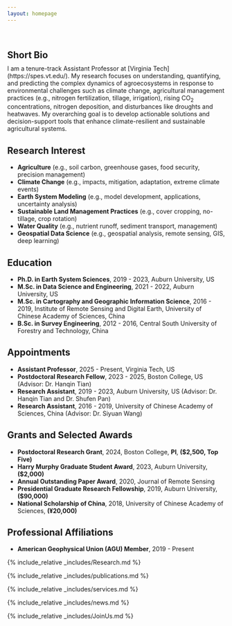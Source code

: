 ```yaml
---
layout: homepage
---
```


<h1 id="about-me"></h1>


<h2 style="margin: 60px 0px 10px;">Short Bio</h2>
I am a tenure-track Assistant Professor at [Virginia Tech](https://spes.vt.edu/). My research focuses on understanding, quantifying, and predicting the complex dynamics of agroecosystems in response to environmental challenges such as climate change, agricultural management practices (e.g., nitrogen fertilization, tillage, irrigation), rising CO<sub>2</sub> concentrations, nitrogen deposition, and disturbances like droughts and heatwaves. My overarching goal is to develop actionable solutions and decision-support tools that enhance climate-resilient and sustainable agricultural systems.

## Research Interest
- **Agriculture** (e.g., soil carbon, greenhouse gases, food security, precision management)
- **Climate Change** (e.g., impacts, mitigation, adaptation, extreme climate events)
- **Earth System Modeling** (e.g., model development, applications, uncertainty analysis)
- **Sustainable Land Management Practices** (e.g., cover cropping, no-tillage, crop rotation)
- **Water Quality** (e.g., nutrient runoff, sediment transport, management)
- **Geospatial Data Science** (e.g., geospatial analysis, remote sensing, GIS, deep learning)

## Education
- **Ph.D. in Earth System Sciences**, 2019 - 2023, Auburn University, US
- **M.Sc. in Data Science and Engineering**, 2021 - 2022, Auburn University, US
- **M.Sc. in Cartography and Geographic Information Science**, 2016 - 2019, Institute of Remote Sensing and Digital Earth, University of Chinese Academy of Sciences, China
- **B.Sc. in Survey Engineering**, 2012 - 2016, Central South University of Forestry and Technology, China

## Appointments
- **Assistant Professor**, 2025 - Present, Virginia Tech, US
- **Postdoctoral Research Fellow**, 2023 - 2025, Boston College, US (Advisor: Dr. Hanqin Tian)
- **Research Assistant**, 2019 - 2023, Auburn University, US (Advisor: Dr. Hanqin Tian and Dr. Shufen Pan)
- **Research Assistant**, 2016 - 2019, University of Chinese Academy of Sciences, China (Advisor: Dr. Siyuan Wang)

## Grants and Selected Awards
- **Postdoctoral Research Grant**, 2024, Boston College, **PI**, **($2,500, Top Five)**
- **Harry Murphy Graduate Student Award**, 2023, Auburn University, **($2,000)**
- **Annual Outstanding Paper Award**, 2020, Journal of Remote Sensing
- **Presidential Graduate Research Fellowship**, 2019, Auburn University, **($90,000)**
- **National Scholarship of China**, 2018, University of Chinese Academy of Sciences, **(¥20,000)**

## Professional Affiliations
- **American Geophysical Union (AGU) Member**, 2019 - Present


{% include_relative _includes/Research.md %}

{% include_relative _includes/publications.md %}

{% include_relative _includes/services.md %}

{% include_relative _includes/news.md %}

{% include_relative _includes/JoinUs.md %}
